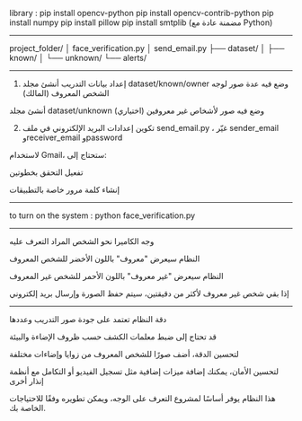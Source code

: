 library : 
pip install opencv-python
pip install opencv-contrib-python
pip install numpy
pip install pillow
pip install smtplib (مضمنة عادة مع Python)

_______________________

project_folder/
│   face_verification.py
│   send_email.py
├── dataset/
│   ├── known/
│   └── unknown/
└── alerts/

____________________________________

1. إعداد بيانات التدريب
أنشئ مجلد dataset/known/owner وضع فيه عدة صور لوجه الشخص المعروف (المالك)

أنشئ مجلد dataset/unknown وضع فيه صور لأشخاص غير معروفين (اختياري)

2. تكوين إعدادات البريد الإلكتروني
في ملف send_email.py
، غيّر sender_email
وreceiver_email
وpassword

لاستخدام Gmail، ستحتاج إلى:

تفعيل التحقق بخطوتين

إنشاء كلمة مرور خاصة بالتطبيقات

________________________________________________
to turn on the system :
python face_verification.py

____________________________________

وجه الكاميرا نحو الشخص المراد التعرف عليه

النظام سيعرض "معروف" باللون الأخضر للشخص المعروف

النظام سيعرض "غير معروف" باللون الأحمر للشخص غير المعروف

إذا بقي شخص غير معروف لأكثر من دقيقتين، سيتم حفظ الصورة وإرسال بريد إلكتروني
_____________________________________________

دقة النظام تعتمد على جودة صور التدريب وعددها

قد تحتاج إلى ضبط معلمات الكشف حسب ظروف الإضاءة والبيئة

لتحسين الدقة، أضف صورًا للشخص المعروف من زوايا وإضاءات مختلفة

لتحسين الأمان، يمكنك إضافة ميزات إضافية مثل تسجيل الفيديو أو التكامل مع أنظمة إنذار أخرى

هذا النظام يوفر أساسًا لمشروع التعرف على الوجه، ويمكن تطويره وفقًا للاحتياجات الخاصة بك.

